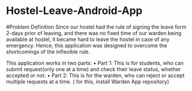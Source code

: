# Hostel-Leave-Android-App

#Problem Definition
Since our hostel had the rule of signing the leave form 2-days prior of leaving, and there was no fixed time of our warden being available at hostel, it became hard to leave the hostel in case of any emergency. Hence, this application was designed to overcome the shortcomings of the inflexible rule.

This application works in two parts:
•	Part 1: This is for students, who can submit request(only one at a time) and check their leave status, whether accepted or not.
•	Part 2: This is for the warden, who can reject or accept multiple requests at a time. ( for this, install  Warden App repository)
